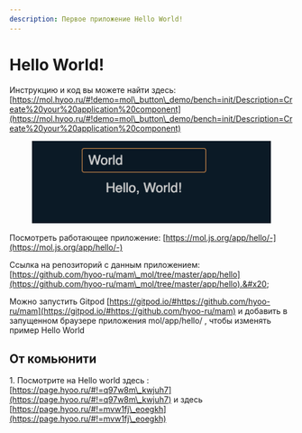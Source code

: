 ```yaml
---
description: Первое приложение Hello World!
---
```


# Hello World!

Инструкцию и код вы можете найти здесь: [https://mol.hyoo.ru/#!demo=mol\_button\_demo/bench=init/Description=Create%20your%20application%20component](https://mol.hyoo.ru/#!demo=mol\_button\_demo/bench=init/Description=Create%20your%20application%20component)



<figure><img src="../../.gitbook/assets/image (3) (1).png" alt=""><figcaption></figcaption></figure>



Посмотреть работающее приложение: [https://mol.js.org/app/hello/-](https://mol.js.org/app/hello/-)

Ссылка на репозиторий с данным приложением: [https://github.com/hyoo-ru/mam\_mol/tree/master/app/hello](https://github.com/hyoo-ru/mam\_mol/tree/master/app/hello).&#x20;

Можно запустить Gitpod [https://gitpod.io/#https://github.com/hyoo-ru/mam](https://gitpod.io/#https://github.com/hyoo-ru/mam) и добавить в запущенном браузере приложения mol/app/hello/ , чтобы изменять пример Hello World

## От комьюнити

&#x20;1\. Посмотрите на  Hello world здесь : [https://page.hyoo.ru/#!=q97w8m\_kwjuh7](https://page.hyoo.ru/#!=q97w8m\_kwjuh7) и здесь [https://page.hyoo.ru/#!=mvw1fj\_eoegkh](https://page.hyoo.ru/#!=mvw1fj\_eoegkh)
